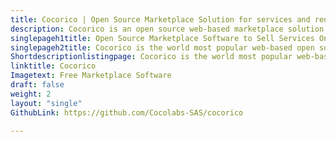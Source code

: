 ```yaml
---
title: Cocorico | Open Source Marketplace Solution for services and rentals.
description: Cocorico is an open source web-based marketplace solution specifically designed for selling services and rentals online. 
singlepageh1title: Open Source Marketplace Software to Sell Services Online.
singlepageh2title: Cocorico is the world most popular web-based open source marketplace solution, specifically designed for selling services and rentals online.
Shortdescriptionlistingpage: Cocorico is the world most popular web-based open source marketplace solution, specifically designed for selling services and rentals online.
linktitle: Cocorico
Imagetext: Free Marketplace Software
draft: false
weight: 2
layout: "single"
GithubLink: https://github.com/Cocolabs-SAS/cocorico

---
```


